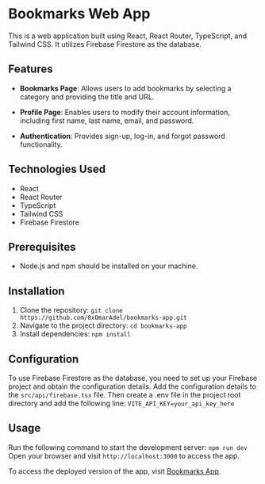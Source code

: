 # Bookmarks Web App

This is a web application built using React, React Router, TypeScript, and Tailwind CSS. It utilizes Firebase Firestore as the database.

## Features

- **Bookmarks Page**: Allows users to add bookmarks by selecting a category and providing the title and URL.

- **Profile Page**: Enables users to modify their account information, including first name, last name, email, and password.

- **Authentication**: Provides sign-up, log-in, and forgot password functionality.

## Technologies Used

- React
- React Router
- TypeScript
- Tailwind CSS
- Firebase Firestore

## Prerequisites

- Node.js and npm should be installed on your machine.

## Installation

1. Clone the repository: `git clone https://github.com/0xOmarAdel/bookmarks-app.git`
2. Navigate to the project directory: `cd bookmarks-app`
3. Install dependencies: `npm install`

## Configuration

To use Firebase Firestore as the database, you need to set up your Firebase project and obtain the configuration details. Add the configuration details to the `src/api/firebase.tsx` file. Then create a .env file in the project root directory and add the following line:
`VITE_API_KEY=your_api_key_here`

## Usage

Run the following command to start the development server:
`npm run dev`
Open your browser and visit `http://localhost:3000` to access the app.

To access the deployed version of the app, visit [Bookmarks App](https://bookmarks-react-firebase.netlify.app).
